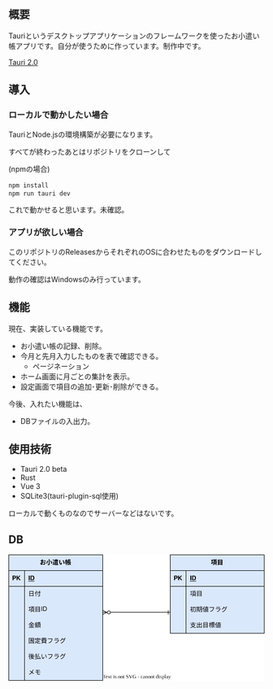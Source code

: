 ## 概要
Tauriというデスクトップアプリケーションのフレームワークを使ったお小遣い帳アプリです。自分が使うために作っています。制作中です。

[Tauri 2.0](https://v2.tauri.app/)

## 導入
### ローカルで動かしたい場合

TauriとNode.jsの環境構築が必要になります。

すべてが終わったあとはリポジトリをクローンして

(npmの場合)
```
npm install
npm run tauri dev
```
これで動かせると思います。未確認。

### アプリが欲しい場合

このリポジトリのReleasesからそれぞれのOSに合わせたものをダウンロードしてください。

動作の確認はWindowsのみ行っています。

## 機能

現在、実装している機能です。

- お小遣い帳の記録、削除。
- 今月と先月入力したものを表で確認できる。
  - ページネーション
- ホーム画面に月ごとの集計を表示。
- 設定画面で項目の追加･更新･削除ができる。

今後、入れたい機能は、

- DBファイルの入出力。

## 使用技術
- Tauri 2.0 beta
- Rust
- Vue 3
- SQLite3(tauri-plugin-sql使用)

ローカルで動くものなのでサーバーなどはないです。

## DB
![db](public/tauri_expenses2.svg)
